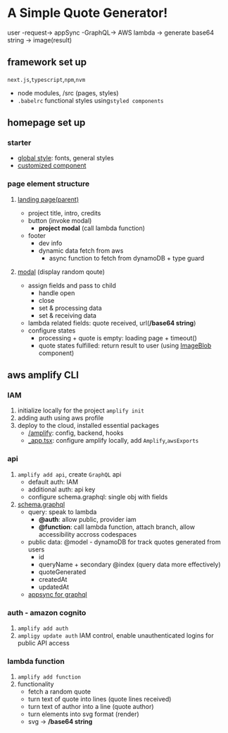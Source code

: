 # A Simple Quote Generator!

user -request-> appSync -GraphQL-> AWS lambda -> generate base64 string -> image(result)

## framework set up
`next.js`,`typescript`,`npm`,`nvm`
- node modules, /src (pages, styles)
- `.babelrc` functional styles using`styled components`

## homepage set up

### starter
- [global style](/src/styles/global.css): fonts, general styles 
- [customized component](/components)

### page element structure
1. [landing page(parent)](/src/pages/index.tsx)
	- project title, intro, credits
	- button (invoke modal)
		- **project modal** (call lambda function)
	- footer
		- dev info
		- dynamic data fetch from aws
			- async function to fetch from dynamoDB + type guard

2. [modal](/components/quoteGenerator/index.tsx) (display random qoute)
	- assign fields and pass to child 
		- handle open
		- close
		- set & processing data
		- set & receiving data
	- lambda related fields: quote received, url(**/base64 string**)
	- configure states
		- processing + quote is empty: loading page + timeout()
		- quote states fulfilled: return result to user (using [ImageBlob](component/quoteGenerator/imageBlob.tsx) component)

## aws amplify CLI

### IAM
1. initialize locally for the project `amplify init`
2. adding auth using aws profile
3. deploy to the cloud, installed essential packages
	- [/amplify](/amplify): config, backend, hooks
	- [_app.tsx](/src/pages/_app.tsx): configure amplify locally, add `Amplify`,`awsExports`

### api
1. `amplify add api`, create `GraphQL` api
	- default auth: IAM
	- additional auth: api key
	- configure schema.graphql: single obj with fields
2. [schema.graphql](/amplify/backend/api/)
	- query: speak to lambda
		- **@auth**: allow public, provider iam
		- **@function**: call lambda function, attach branch, allow accessibility accross codespaces
	- public data: @model - dynamoDB for track quotes generated from users
		- id
		- queryName + secondary @index (query data more effectively)
		- quoteGenerated
		- createdAt
		- updatedAt
	- [appsync for graphql](/src/graphql)

### auth - amazon cognito
1. `amplify add auth`
2. `ampligy update auth` IAM control, enable unauthenticated logins for public API access

### lambda function
1. `amplify add function`
2. functionality
	- fetch a random quote
	- turn text of quote into lines (quote lines received)
	- turn text of author into a line (quote author)
	- turn elements into svg format (render)
	- svg -> **/base64 string**


